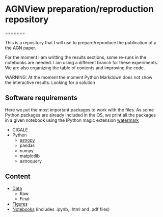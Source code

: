 # AGNView preparation/reproduction repository

=======

This is a repository that I will use to prepare/reproduce the publication of a the AGN paper. 

For the moment I am writting the results sections, some re-runs in the notebooks are needed. I am using a different branch for these experiments. We are also organizing the table of contents and improving the code.

WARNING: At the moment the moment Python Markdown does not show the interactive results. Looking for a solution 

## Software requirements

Here we put the most important packages to work with the files. As some Python packages are already included in the OS, we print all the packages in a given notebook using the IPython magic extension [watermark](https://github.com/rasbt/watermark)  

* CIGALE
* Python
    * [astropy](https://github.com/astropy/astropy)
    * pandas
    * numpy
    * matplotlib
    * astroquery

## Content

* [Data](Data)
    * Raw
    * Final
* [Figures](Figures)
* [Notebooks](../Notebooks) (includes .ipynb, .html and .pdf files)